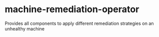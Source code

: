 # machine-remediation-operator

Provides all components to apply different remediation strategies on an unhealthy machine
